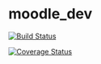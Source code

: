 # moodle_dev

[![Build Status](https://travis-ci.com/keartie94/moodle_dev.svg?branch=master)](https://travis-ci.com/keartie94/moodle_dev)

[![Coverage Status](https://coveralls.io/repos/github/keartie94/moodle_dev/badge.svg?branch=master)](https://coveralls.io/github/keartie94/moodle_dev?branch=master)
